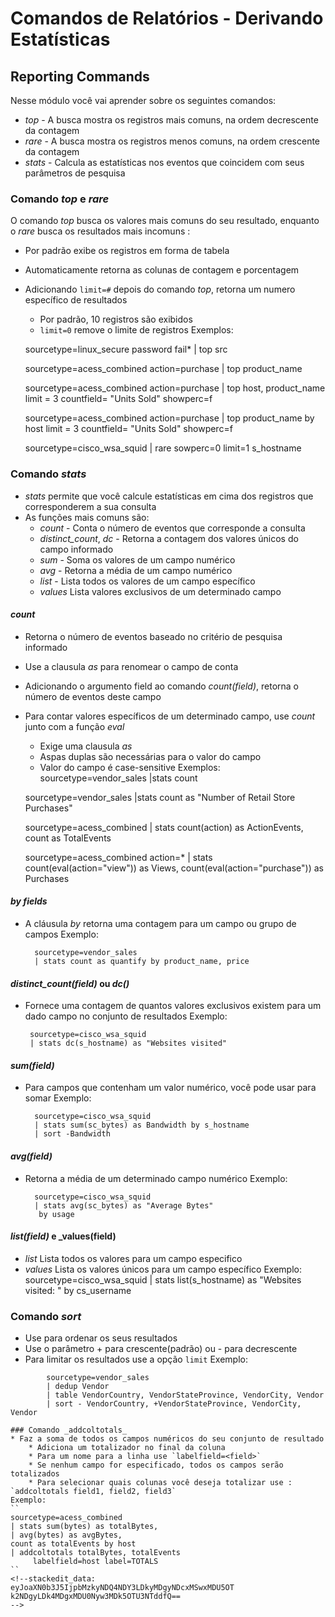 # Comandos de Relatórios - Derivando Estatísticas 
## Reporting Commands
Nesse módulo você vai aprender sobre os seguintes comandos:
* _top_ - A busca mostra os registros mais comuns, na ordem decrescente da contagem
* _rare_ - A busca mostra os registros menos comuns, na ordem crescente da contagem
*  _stats_ - Calcula as estatísticas nos eventos que coincidem com seus parâmetros de pesquisa

### Comando _top_ e _rare_
O comando _top_ busca os valores mais comuns do seu resultado, enquanto o _rare_ busca os resultados mais incomuns :
*  Por padrão exibe os registros em forma de tabela
* Automaticamente retorna as colunas de contagem e porcentagem
* Adicionando `limit=#` depois do comando _top_, retorna um numero específico de resultados
	* Por padrão, 10 registros são exibidos
	* `limit=0` remove o limite de registros
Exemplos:

	sourcetype=linux_secure password fail*
	| top src
	
	sourcetype=acess_combined action=purchase
	| top product_name

	sourcetype=acess_combined action=purchase
	| top host, product_name limit = 3 countfield= "Units Sold" showperc=f

	sourcetype=acess_combined action=purchase
	| top product_name by host limit = 3 countfield= "Units Sold" showperc=f

	sourcetype=cisco_wsa_squid
	| rare sowperc=0 limit=1 s_hostname 
		
### Comando _stats_
* _stats_ permite que você calcule estatísticas em cima dos registros que corresponderem a sua consulta
* As funções mais comuns são:
	* _count_ - Conta o número de eventos que corresponde a consulta
	* _distinct_count_, _dc_ - Retorna a contagem dos valores únicos do campo informado
	* _sum_ - Soma os valores de um campo numérico
	* _avg_ - Retorna a média de um campo numérico
	* _list_ - Lista todos os valores de um campo específico
	* _values_ Lista valores exclusivos de um determinado campo

#### _count_
* Retorna o número de eventos baseado no critério de pesquisa informado
* Use a clausula _as_ para renomear o campo de conta
* Adicionando o argumento field ao comando _count(field)_, retorna o número de eventos deste campo
* Para contar valores específicos de um determinado campo, use _count_ junto com a função _eval_
	* Exige uma clausula _as_
	* Aspas duplas são necessárias para o valor do campo
	* Valor do campo é case-sensitive
Exemplos:
		sourcetype=vendor_sales
		|stats count

	sourcetype=vendor_sales
	|stats count as "Number of Retail Store Purchases"

	sourcetype=acess_combined
	| stats count(action) as ActionEvents,
	count as TotalEvents
	
	sourcetype=acess_combined action=*
	| stats count(eval(action="view")) as Views,
	  count(eval(action="purchase")) as Purchases

#### 	_by fields_
* A cláusula _by_ retorna uma contagem para um campo ou grupo de campos
Exemplo:

		sourcetype=vendor_sales
		| stats count as quantify by product_name, price


#### _distinct_count(field)_ ou _dc()_
*  Fornece uma contagem de quantos valores exclusivos existem para um dado campo no conjunto de resultados
Exemplo: 

		sourcetype=cisco_wsa_squid
		| stats dc(s_hostname) as "Websites visited"
		
#### _sum(field)_
* Para campos que contenham um valor numérico, você pode usar para somar
Exemplo:

		sourcetype=cisco_wsa_squid
		| stats sum(sc_bytes) as Bandwidth by s_hostname
		| sort -Bandwidth

#### _avg(field)_
* Retorna a média de um determinado campo numérico
Exemplo:
		
		sourcetype=cisco_wsa_squid
		| stats avg(sc_bytes) as "Average Bytes"
		 by usage
		 
#### _list(field)_ e _values(field)
* _list_ Lista todos os valores para um campo especifico
* _values_ Lista os valores únicos para um campo específico
Exemplo:
		sourcetype=cisco_wsa_squid
		| stats list(s_hostname) as "Websites visited: "
		  by cs_username

### Comando _sort_
* Use para ordenar os seus resultados
* Use o parâmetro + para crescente(padrão) ou - para decrescente 
* Para limitar os resultados use a opção `limit`
Exemplo:
```
		sourcetype=vendor_sales
		| dedup Vendor
		| table VendorCountry, VendorStateProvince, VendorCity, Vendor
		| sort - VendorCountry, +VendorStateProvince, VendorCity, Vendor

### Comando _addcoltotals_
* Faz a soma de todos os campos numéricos do seu conjunto de resultado
	* Adiciona um totalizador no final da coluna
	* Para um nome para a linha use `labelfield=<field>`
	* Se nenhum campo for especificado, todos os campos serão totalizados
	* Para selecionar quais colunas você deseja totalizar use : `addcoltotals field1, field2, field3`
Exemplo:
``
sourcetype=acess_combined
| stats sum(bytes) as totalBytes,
| avg(bytes) as avgBytes,
count as totalEvents by host
| addcoltotals totalBytes, totalEvents
     labelfield=host label=TOTALS
``
<!--stackedit_data:
eyJoaXN0b3J5IjpbMzkyNDQ4NDY3LDkyMDgyNDcxMSwxMDU5OT
k2NDgyLDk4MDgxMDU0Nyw3MDk5OTU3NTddfQ==
-->